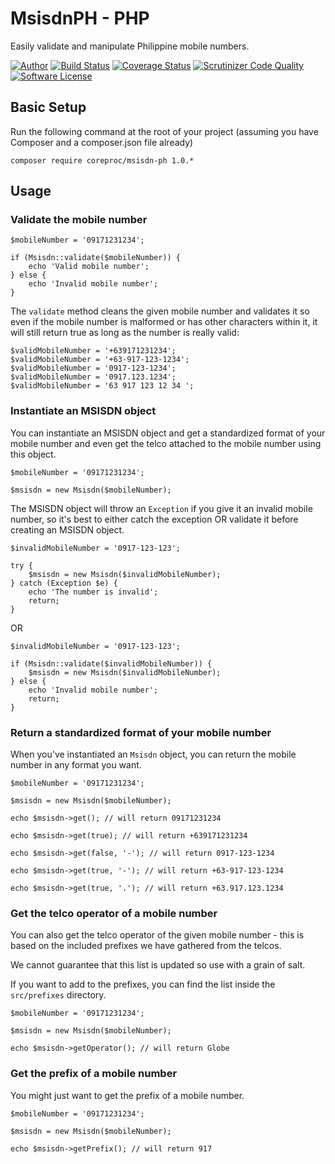 MsisdnPH - PHP
=====================

Easily validate and manipulate Philippine mobile numbers.

[![Author](http://img.shields.io/badge/author-@chrisbjr-blue.svg?style=flat-square)](https://twitter.com/chrisbjr)
[![Build Status](https://img.shields.io/travis/CoreProc/msisdn-ph-php/master.svg?style=flat-square)](https://travis-ci.org/CoreProc/msisdn-ph-php)
[![Coverage Status](https://img.shields.io/scrutinizer/coverage/g/CoreProc/msisdn-ph-php.svg?style=flat-square)](https://scrutinizer-ci.com/g/CoreProc/msisdn-ph-php/?branch=master)
[![Scrutinizer Code Quality](https://img.shields.io/scrutinizer/g/CoreProc/msisdn-ph-php.svg?style=flat-square)](https://scrutinizer-ci.com/g/CoreProc/msisdn-ph-php/?branch=master)
[![Software License](https://img.shields.io/badge/license-MIT-brightgreen.svg?style=flat-square)](LICENSE)

## Basic Setup

Run the following command at the root of your project (assuming you have Composer and a composer.json file already)

```
composer require coreproc/msisdn-ph 1.0.*
```

## Usage

### Validate the mobile number

```
$mobileNumber = '09171231234';

if (Msisdn::validate($mobileNumber)) {
    echo 'Valid mobile number';
} else {
    echo 'Invalid mobile number';
}
```

The `validate` method cleans the given mobile number and validates it so even if the mobile number is malformed or has other characters within it, it will still return true as long as the number is really valid:

```
$validMobileNumber = '+639171231234';
$validMobileNumber = '+63-917-123-1234';
$validMobileNumber = '0917-123-1234';
$validMobileNumber = '0917.123.1234';
$validMobileNumber = '63 917 123 12 34 ';
```

### Instantiate an MSISDN object

You can instantiate an MSISDN object and get a standardized format of your mobile number and even get the telco attached to the mobile number using this object.

```
$mobileNumber = '09171231234';

$msisdn = new Msisdn($mobileNumber);
```

The MSISDN object will throw an `Exception` if you give it an invalid mobile number, so it's best to either catch the exception OR validate it before creating an MSISDN object.

```
$invalidMobileNumber = '0917-123-123';

try {
    $msisdn = new Msisdn($invalidMobileNumber);
} catch (Exception $e) {
    echo 'The number is invalid';
    return;
}
```

OR

```
$invalidMobileNumber = '0917-123-123';

if (Msisdn::validate($invalidMobileNumber)) {
    $msisdn = new Msisdn($invalidMobileNumber);
} else {
    echo 'Invalid mobile number';
    return;
}
```


### Return a standardized format of your mobile number

When you've instantiated an `Msisdn` object, you can return the mobile number in any format you want.

```
$mobileNumber = '09171231234';

$msisdn = new Msisdn($mobileNumber);

echo $msisdn->get(); // will return 09171231234

echo $msisdn->get(true); // will return +639171231234

echo $msisdn->get(false, '-'); // will return 0917-123-1234

echo $msisdn->get(true, '-'); // will return +63-917-123-1234

echo $msisdn->get(true, '.'); // will return +63.917.123.1234

```

### Get the telco operator of a mobile number

You can also get the telco operator of the given mobile number - this is based on the included prefixes we have gathered from the telcos.

We cannot guarantee that this list is updated so use with a grain of salt.

If you want to add to the prefixes, you can find the list inside the `src/prefixes` directory.

```
$mobileNumber = '09171231234';

$msisdn = new Msisdn($mobileNumber);

echo $msisdn->getOperator(); // will return Globe

```

### Get the prefix of a mobile number

You might just want to get the prefix of a mobile number.

```
$mobileNumber = '09171231234';

$msisdn = new Msisdn($mobileNumber);

echo $msisdn->getPrefix(); // will return 917

```